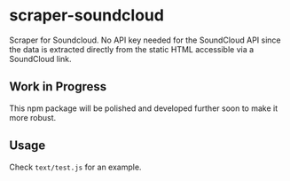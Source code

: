 # scraper-soundcloud

Scraper for Soundcloud. No API key needed for the SoundCloud API since the data is extracted directly from the static HTML accessible via a SoundCloud link.

## Work in Progress

This npm package will be polished and developed further soon to make it more robust.

## Usage

Check `text/test.js` for an example.